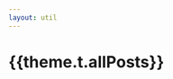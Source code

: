 ```yaml
---
layout: util
---
```


<script setup>
import RecentList from 'vitepress-sls-blog-tmpl/src/components/list/RecentList.vue'
import { useData } from 'vitepress'
import { data } from '../loadPosts.data.js'
import { PROPS } from "../../.vitepress/props.js";

const { theme, params } = useData()
</script>

# {{theme.t.allPosts}}

<RecentList
  :allData="data.posts"
  :curPage="params.page"
  :perPage="PROPS.perPage"
  :paginationMaxItems="PROPS.paginationMaxItems"
/>
